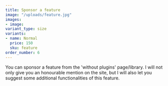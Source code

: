 ```yaml
---
title: Sponsor a feature
image: "/uploads/feature.jpg"
images:
- image: 
variant_type: size
variants:
- name: Normal
  price: 150
  sku: feature
order_number: 6
---
```


You can sponsor a feature from the 'without plugins' page/library. I will not only give you an honourable mention on the site, but I will also let you suggest some additional functionalities of this feature.